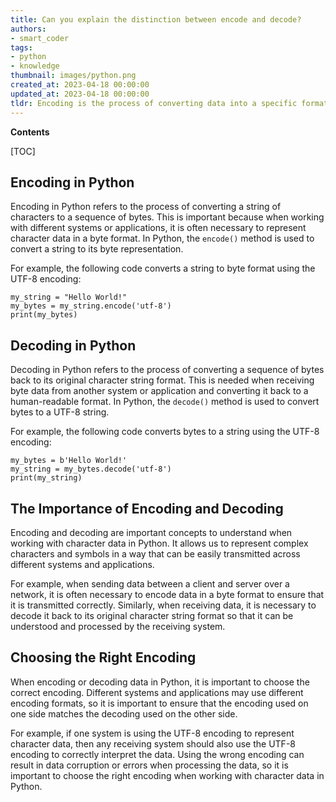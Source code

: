 ```yaml
---
title: Can you explain the distinction between encode and decode?
authors:
- smart_coder
tags:
- python
- knowledge
thumbnail: images/python.png
created_at: 2023-04-18 00:00:00
updated_at: 2023-04-18 00:00:00
tldr: Encoding is the process of converting data into a specific format for transmission, while decoding is the process of converting aforementioned encoded data back into its original format.
---
```


**Contents**

[TOC]

## Encoding in Python

Encoding in Python refers to the process of converting a string of characters to a sequence of bytes. This is important because when working with different systems or applications, it is often necessary to represent character data in a byte format. In Python, the `encode()` method is used to convert a string to its byte representation. 

For example, the following code converts a string to byte format using the UTF-8 encoding:

```
my_string = "Hello World!"
my_bytes = my_string.encode('utf-8')
print(my_bytes)
```

## Decoding in Python

Decoding in Python refers to the process of converting a sequence of bytes back to its original character string format. This is needed when receiving byte data from another system or application and converting it back to a human-readable format. In Python, the `decode()` method is used to convert bytes to a UTF-8 string. 

For example, the following code converts bytes to a string using the UTF-8 encoding:

```
my_bytes = b'Hello World!'
my_string = my_bytes.decode('utf-8')
print(my_string)
```

## The Importance of Encoding and Decoding

Encoding and decoding are important concepts to understand when working with character data in Python. It allows us to represent complex characters and symbols in a way that can be easily transmitted across different systems and applications. 

For example, when sending data between a client and server over a network, it is often necessary to encode data in a byte format to ensure that it is transmitted correctly. Similarly, when receiving data, it is necessary to decode it back to its original character string format so that it can be understood and processed by the receiving system. 

## Choosing the Right Encoding

When encoding or decoding data in Python, it is important to choose the correct encoding. Different systems and applications may use different encoding formats, so it is important to ensure that the encoding used on one side matches the decoding used on the other side. 

For example, if one system is using the UTF-8 encoding to represent character data, then any receiving system should also use the UTF-8 encoding to correctly interpret the data. Using the wrong encoding can result in data corruption or errors when processing the data, so it is important to choose the right encoding when working with character data in Python.
